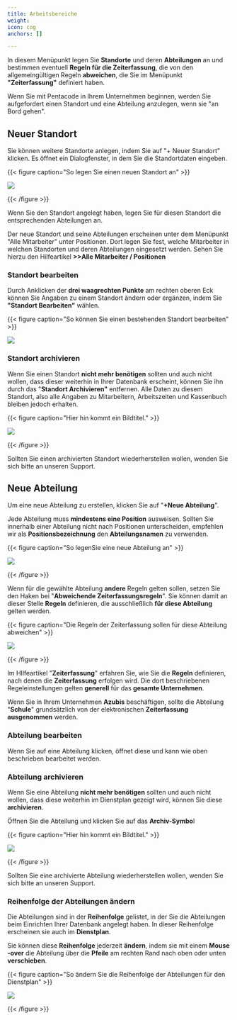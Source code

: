 ```yaml
---
title: Arbeitsbereiche
weight: 
icon: cog
anchors: []

---
```

In diesem Menüpunkt legen Sie **Standorte** und deren **Abteilungen** an und bestimmen eventuell **Regeln für die Zeiterfassung**, die von den allgemeingültigen Regeln **abweichen**, die Sie im Menüpunkt **"Zeiterfassung"** definiert haben.

Wenn Sie mit Pentacode in Ihrem Unternehmen beginnen, werden Sie aufgefordert einen Standort und eine Abteilung anzulegen, wenn sie "an Bord gehen".

## Neuer Standort

Sie können weitere Standorte anlegen, indem Sie auf "+ Neuer Standort" klicken. Es öffnet ein Dialogfenster, in dem Sie die Standortdaten eingeben.

{{< figure caption="So legen Sie einen neuen Standort an" >}}

![](/uploads/neuer-standort.png)

{{< /figure >}}

Wenn Sie den Standort angelegt haben, legen Sie für diesen Standort die entsprechenden Abteilungen an.

Der neue Standort und seine Abteilungen erscheinen unter dem Menüpunkt "Alle Mitarbeiter" unter Positionen. Dort legen Sie fest, welche Mitarbeiter in welchen Standorten und deren Abteilungen eingesetzt werden. Sehen Sie hierzu den Hilfeartikel **>>Alle Mitarbeiter / Positionen**

### Standort bearbeiten

Durch Anklicken der **drei waagrechten Punkte** am rechten oberen Eck können Sie Angaben zu einem Standort ändern oder ergänzen, indem Sie **"Standort Bearbeiten"** wählen.

{{< figure caption="So können Sie einen bestehenden Standort bearbeiten" >}}

![](/uploads/standort-bearbeiten.png)

### Standort archivieren

Wenn Sie einen Standort **nicht mehr benötigen** sollten und auch nicht wollen, dass dieser weiterhin in Ihrer Datenbank erscheint, können Sie ihn durch das "**Standort Archivieren"** entfernen. Alle Daten zu diesem Standort, also alle Angaben zu Mitarbeitern, Arbeitszeiten und Kassenbuch bleiben jedoch erhalten.

{{< figure caption="Hier hin kommt ein Bildtitel." >}}

![](/uploads/standort-archivieren.png)

{{< /figure >}}

Sollten Sie einen archivierten Standort wiederherstellen wollen, wenden Sie sich bitte an unseren Support.

## Neue Abteilung

Um eine neue Abteilung zu erstellen, klicken Sie auf "**+Neue Abteilung**".

Jede Abteilung muss **mindestens eine Position** ausweisen. Sollten Sie innerhalb einer Abteilung nicht nach Positionen unterscheiden, empfehlen wir als **Positionsbezeichnung** den **Abteilungsnamen** zu verwenden.

{{< figure caption="So legenSie eine neue Abteilung an" >}}

![](/uploads/neue-abteilung.png)

{{< /figure >}}

Wenn für die gewählte Abteilung **andere** Regeln gelten sollen, setzen Sie den Haken bei "**Abweichende Zeiterfassungsregeln**". Sie können damit an dieser Stelle **Regeln** definieren, die ausschließlich **für diese Abteilung** gelten werden.

{{< figure caption="Die Regeln der Zeiterfassung sollen für diese Abteilung abweichen" >}}

![](/uploads/abw-ze.png)

{{< /figure >}}

Im HIlfeartikel "**Zeiterfassung**" erfahren Sie, wie Sie die **Regeln** definieren, nach denen die **Zeiterfassung** erfolgen wird. Die dort beschriebenen Regeleinstellungen gelten **generell** für das **gesamte Unternehmen**.

Wenn Sie in Ihrem Unternehmen **Azubis** beschäftigen, sollte die Abteilung "**Schule**" grundsätzlich von der elektronischen **Zeiterfassung ausgenommen** werden.

### Abteilung bearbeiten

Wenn Sie auf eine Abteilung klicken, öffnet diese und kann wie oben beschrieben bearbeitet werden.

### Abteilung archivieren

Wenn Sie eine Abteilung **nicht mehr benötigen** sollten und auch nicht wollen, dass diese weiterhin im Dienstplan gezeigt wird, können Sie diese **archivieren**.

Öffnen Sie die Abteilung und klicken Sie auf das **Archiv-Symbo**l

{{< figure caption="Hier hin kommt ein Bildtitel." >}}

![](/uploads/abteilung-archivieren.png)

{{< /figure >}}

Sollten Sie eine archivierte Abteilung wiederherstellen wollen, wenden Sie sich bitte an unseren Support.

### Reihenfolge der Abteilungen ändern

Die Abteilungen sind in der **Reihenfolge** gelistet, in der Sie die Abteilungen beim Einrichten Ihrer Datenbank angelegt haben. In dieser Reihenfolge erscheinen sie auch im **Dienstplan**.

Sie können diese **Reihenfolge** jederzeit **ändern**, indem sie mit einem **Mouse -over** die Abteilung über die **Pfeile** am rechten Rand nach oben oder unten **verschieben**.

{{< figure caption="So ändern Sie die Reihenfolge der Abteilungen für den Dienstplan" >}}

![](/uploads/reihenfolge-abteilungen.png)

{{< /figure >}}